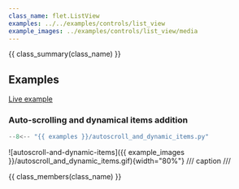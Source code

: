 ```yaml
---
class_name: flet.ListView
examples: ../../examples/controls/list_view
example_images: ../examples/controls/list_view/media
---
```


{{ class_summary(class_name) }}

## Examples

[Live example](https://flet-controls-gallery.fly.dev/layout/listview)

### Auto-scrolling and dynamical items addition

```python
--8<-- "{{ examples }}/autoscroll_and_dynamic_items.py"
```

![autoscroll-and-dynamic-items]({{ example_images }}/autoscroll_and_dynamic_items.gif){width="80%"}
/// caption
///

{{ class_members(class_name) }}
